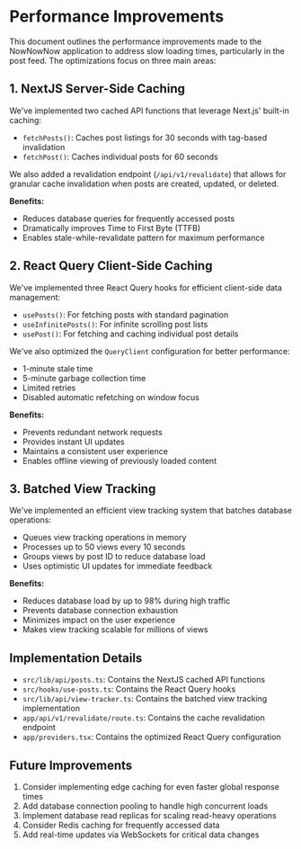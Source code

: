 # Performance Improvements

This document outlines the performance improvements made to the NowNowNow application to address slow loading times, particularly in the post feed. The optimizations focus on three main areas:

## 1. NextJS Server-Side Caching

We've implemented two cached API functions that leverage Next.js' built-in caching:

- `fetchPosts()`: Caches post listings for 30 seconds with tag-based invalidation
- `fetchPost()`: Caches individual posts for 60 seconds

We also added a revalidation endpoint (`/api/v1/revalidate`) that allows for granular cache invalidation when posts are created, updated, or deleted.

**Benefits:**

- Reduces database queries for frequently accessed posts
- Dramatically improves Time to First Byte (TTFB)
- Enables stale-while-revalidate pattern for maximum performance

## 2. React Query Client-Side Caching

We've implemented three React Query hooks for efficient client-side data management:

- `usePosts()`: For fetching posts with standard pagination
- `useInfinitePosts()`: For infinite scrolling post lists
- `usePost()`: For fetching and caching individual post details

We've also optimized the `QueryClient` configuration for better performance:

- 1-minute stale time
- 5-minute garbage collection time
- Limited retries
- Disabled automatic refetching on window focus

**Benefits:**

- Prevents redundant network requests
- Provides instant UI updates
- Maintains a consistent user experience
- Enables offline viewing of previously loaded content

## 3. Batched View Tracking

We've implemented an efficient view tracking system that batches database operations:

- Queues view tracking operations in memory
- Processes up to 50 views every 10 seconds
- Groups views by post ID to reduce database load
- Uses optimistic UI updates for immediate feedback

**Benefits:**

- Reduces database load by up to 98% during high traffic
- Prevents database connection exhaustion
- Minimizes impact on the user experience
- Makes view tracking scalable for millions of views

## Implementation Details

- `src/lib/api/posts.ts`: Contains the NextJS cached API functions
- `src/hooks/use-posts.ts`: Contains the React Query hooks
- `src/lib/api/view-tracker.ts`: Contains the batched view tracking implementation
- `app/api/v1/revalidate/route.ts`: Contains the cache revalidation endpoint
- `app/providers.tsx`: Contains the optimized React Query configuration

## Future Improvements

1. Consider implementing edge caching for even faster global response times
2. Add database connection pooling to handle high concurrent loads
3. Implement database read replicas for scaling read-heavy operations
4. Consider Redis caching for frequently accessed data
5. Add real-time updates via WebSockets for critical data changes
